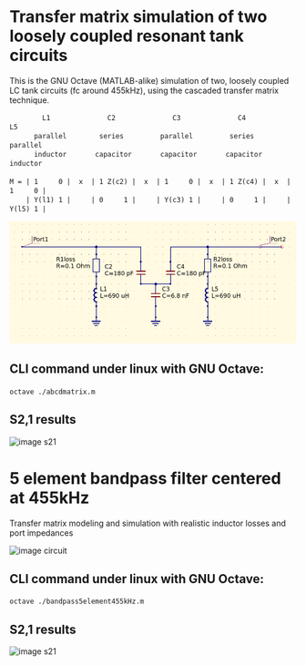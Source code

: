 # Transfer matrix simulation of two loosely coupled resonant tank circuits

This is the GNU Octave (MATLAB-alike) simulation of two, loosely coupled LC tank circuits (fc around 455kHz), using the cascaded transfer matrix technique.

```
        L1              C2              C3              C4              L5
      parallel        series         parallel         series         parallel
      inductor       capacitor       capacitor       capacitor       inductor

M = | 1     0 |  x  | 1 Z(c2) |  x  | 1     0 |  x  | 1 Z(c4) |  x  | 1     0 |
    | Y(l1) 1 |     | 0     1 |     | Y(c3) 1 |     | 0     1 |     | Y(l5) 1 |
```

![image circuit2](circuit2.png)

## CLI command under linux with GNU Octave:
`octave ./abcdmatrix.m`

## S2,1 results

![image s21](s21.png)




# 5 element bandpass filter centered at 455kHz

Transfer matrix modeling and simulation with realistic inductor losses and port impedances

![image circuit](circuit.png)

## CLI command under linux with GNU Octave:
`octave ./bandpass5element455kHz.m`

## S2,1 results

![image s21](s21.png)



